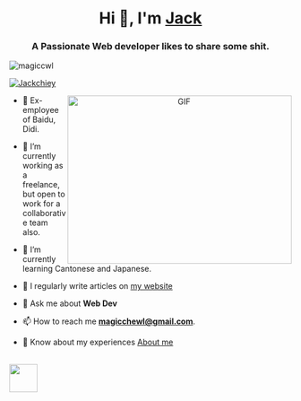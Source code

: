 <h1 align="center">Hi 👋, I'm <a href="https://jackchi.us" target="blank">
Jack</a></h1>
<h3 align="center">A Passionate Web developer likes to share some shit.</h3>

<p align="left"> <img src="https://komarev.com/ghpvc/?username=magiccwl&label=Profile%20views&color=0e75b6&style=flat" alt="magiccwl" /> </p>

<p align="left"> <a href="https://twitter.com/Jackchiey" target="blank"><img src="https://img.shields.io/twitter/follow/Jackchiey?logo=twitter&style=for-the-badge" alt="Jackchiey" /></a> </p>

<a target="_blank" align="center">
  <img align="right" top="500" height="300" width="400" alt="GIF" src="https://media.giphy.com/media/SWoSkN6DxTszqIKEqv/giphy.gif">
</a>

- 🔭 Ex-employee of Baidu, Didi.

- 🌱 I’m currently working as a freelance, but open to work for a collaborative team also.

- 🌱 I’m currently learning Cantonese and Japanese. 

- 📝 I regularly write articles on  <a href="https://jackchi.us/" target="blank">my website</a>

- 💬 Ask me about **Web Dev** 

- 📫 How to reach me **magicchewl@gmail.com**.

- 📄 Know about my experiences <a href="https://jackchi.us/about" target="blank">About me</a>
<br/>

<img src="https://github.com/egoist/egoist/raw/master/balloon.gif" width="50">
